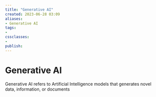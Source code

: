```yaml
---
title: "Generative AI"
created: 2023-06-28 03:09
aliases: 
- Generative AI
tags:
- 
cssclasses:
- 
publish:
---
```


<!--
tags:
-->

<!--internal
parent:: [[]]
child:: [[]]
related:: [[]]
-->

<!--external

- []()
-->

# Generative AI

Generative AI refers to Artificial Intelligence models that generates novel data, information, or documents

